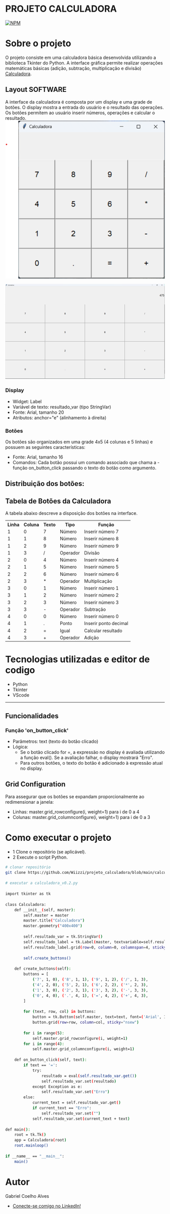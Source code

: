 
# PROJETO CALCULADORA
 [![NPM](https://img.shields.io/npm/l/react)](https://github.com/Wiizzi/projeto_calculadora/blob/main/LICENSE) 

# Sobre o projeto

O projeto consiste em uma calculadora básica desenvolvida utilizando a biblioteca Tkinter do Python. A interface gráfica permite realizar operações matemáticas básicas (adição, subtração, multiplicação e divisão) [Calculadora](https://github.com/Wiizzi/projeto_calculadora/blob/main/calculadora_v0.2.py).

## Layout SOFTWARE
A interface da calculadora é composta por um display e uma grade de botões. O display mostra a entrada do usuário e o resultado das operações. Os botões permitem ao usuário inserir números, operações e calcular o resultado.
![Calculadora Janela](https://github.com/Wiizzi/projeto_calculadora/blob/main/assets/calculadora_janela.png)

![Calculadora Tela Cheia](https://github.com/Wiizzi/projeto_calculadora/blob/main/assets/calculadora_tela_cheia.png)

### Display
- Widget: Label
- Variável de texto: resultado_var (tipo StringVar)
- Fonte: Arial, tamanho 20
- Atributos: anchor="e" (alinhamento à direita)

### Botões
Os botões são organizados em uma grade 4x5 (4 colunas e 5 linhas) e possuem as seguintes características:

- Fonte: Arial, tamanho 16
- Comandos: Cada botão possui um comando associado que chama a - função on_button_click passando o texto do botão como argumento.

## Distribuição dos botões:

<h2>Tabela de Botões da Calculadora</h2>

<p>A tabela abaixo descreve a disposição dos botões na interface.</p>

<table>
  <tr>
    <th>Linha</th>
    <th>Coluna</th>
    <th>Texto</th>
    <th>Tipo</th>
    <th>Função</th>
  </tr>
  <tr>
    <td>1</td>
    <td>0</td>
    <td>7</td>
    <td>Número</td>
    <td>Inserir número 7</td>
  </tr>
  <tr>
    <td>1</td>
    <td>1</td>
    <td>8</td>
    <td>Número</td>
    <td>Inserir número 8</td>
  </tr>
  <tr>
    <td>1</td>
    <td>2</td>
    <td>9</td>
    <td>Número</td>
    <td>Inserir número 9</td>
  </tr>
  <tr>
    <td>1</td>
    <td>3</td>
    <td>/</td>
    <td>Operador</td>
    <td>Divisão</td>
  </tr>
  <tr>
    <td>2</td>
    <td>0</td>
    <td>4</td>
    <td>Número</td>
    <td>Inserir número 4</td>
  </tr>
  <tr>
    <td>2</td>
    <td>1</td>
    <td>5</td>
    <td>Número</td>
    <td>Inserir número 5</td>
  </tr>
  <tr>
    <td>2</td>
    <td>2</td>
    <td>6</td>
    <td>Número</td>
    <td>Inserir número 6</td>
  </tr>
  <tr>
    <td>2</td>
    <td>3</td>
    <td>*</td>
    <td>Operador</td>
    <td>Multiplicação</td>
  </tr>
  <tr>
    <td>3</td>
    <td>0</td>
    <td>1</td>
    <td>Número</td>
    <td>Inserir número 1</td>
  </tr>
  <tr>
    <td>3</td>
    <td>1</td>
    <td>2</td>
    <td>Número</td>
    <td>Inserir número 2</td>
  </tr>
  <tr>
    <td>3</td>
    <td>2</td>
    <td>3</td>
    <td>Número</td>
    <td>Inserir número 3</td>
  </tr>
  <tr>
    <td>3</td>
    <td>3</td>
    <td>-</td>
    <td>Operador</td>
    <td>Subtração</td>
  </tr>
  <tr>
    <td>4</td>
    <td>0</td>
    <td>0</td>
    <td>Número</td>
    <td>Inserir número 0</td>
  </tr>
  <tr>
    <td>4</td>
    <td>1</td>
    <td>.</td>
    <td>Ponto</td>
    <td>Inserir ponto decimal</td>
  </tr>
  <tr>
    <td>4</td>
    <td>2</td>
    <td>=</td>
    <td>Igual</td>
    <td>Calcular resultado</td>
  </tr>
  <tr>
    <td>4</td>
    <td>3</td>
    <td>+</td>
    <td>Operador</td>
    <td>Adição</td>
  </tr>
</table>

# Tecnologias utilizadas e editor de codigo
- Python
- Tkinter
- VScode
---

## Funcionalidades
### Função 'on_button_click'
- Parâmetros: text (texto do botão clicado)
- Lógica:
    - Se o botão clicado for =, a expressão no display é avaliada utilizando a função eval(). Se a avaliação falhar, o display mostrará "Erro".
    - Para outros botões, o texto do botão é adicionado à expressão atual no display.

## Grid Configuration
Para assegurar que os botões se expandam proporcionalmente ao redimensionar a janela:

* Linhas: master.grid_rowconfigure(i, weight=1) para i de 0 a 4
* Colunas: master.grid_columnconfigure(i, weight=1) para i de 0 a 3

# Como executar o projeto

- 1 Clone o repositório (se aplicável).
- 2 Execute o script Python.

```bash
# clonar repositório
git clone https://github.com/Wiizzi/projeto_calculadora/blob/main/calculadora_v0.2.py

# executar a calculadora_v0.2.py

import tkinter as tk

class Calculadora:
    def __init__(self, master):
        self.master = master
        master.title("Calculadora")
        master.geometry("400x400")

        self.resultado_var = tk.StringVar()
        self.resultado_label = tk.Label(master, textvariable=self.resultado_var, font=('Arial', 20), anchor="e")
        self.resultado_label.grid(row=0, column=0, columnspan=4, sticky="ew")

        self.create_buttons()

    def create_buttons(self):
        buttons = [
            ('7', 1, 0), ('8', 1, 1), ('9', 1, 2), ('/', 1, 3),
            ('4', 2, 0), ('5', 2, 1), ('6', 2, 2), ('*', 2, 3),
            ('1', 3, 0), ('2', 3, 1), ('3', 3, 2), ('-', 3, 3),
            ('0', 4, 0), ('.', 4, 1), ('=', 4, 2), ('+', 4, 3),
        ]

        for (text, row, col) in buttons:
            button = tk.Button(self.master, text=text, font=('Arial', 16), command=lambda t=text: self.on_button_click(t))
            button.grid(row=row, column=col, sticky="nsew")

        for i in range(5):
            self.master.grid_rowconfigure(i, weight=1)
        for i in range(4):
            self.master.grid_columnconfigure(i, weight=1)

    def on_button_click(self, text):
        if text == '=':
            try:
                resultado = eval(self.resultado_var.get())
                self.resultado_var.set(resultado)
            except Exception as e:
                self.resultado_var.set("Erro")
        else:
            current_text = self.resultado_var.get()
            if current_text == "Erro":
                self.resultado_var.set("")
            self.resultado_var.set(current_text + text)

def main():
    root = tk.Tk()
    app = Calculadora(root)
    root.mainloop()

if __name__ == "__main__":
    main()

```

# Autor

Gabriel Coelho Alves
- [Conecte-se comigo no LinkedIn!](https://www.linkedin.com/in/gabriel-coelho-alves/)


